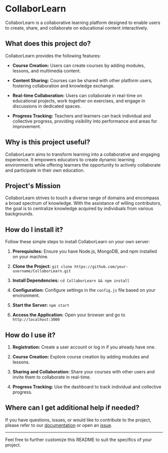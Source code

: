 # CollaborLearn

CollaborLearn is a collaborative learning platform designed to enable users to create, share, and collaborate on educational content interactively.

## What does this project do?

CollaborLearn provides the following features:

- **Course Creation:** Users can create courses by adding modules, lessons, and multimedia content.

- **Content Sharing:** Courses can be shared with other platform users, fostering collaboration and knowledge exchange.

- **Real-time Collaboration:** Users can collaborate in real-time on educational projects, work together on exercises, and engage in discussions in dedicated spaces.

- **Progress Tracking:** Teachers and learners can track individual and collective progress, providing visibility into performance and areas for improvement.

## Why is this project useful?

CollaborLearn aims to transform learning into a collaborative and engaging experience. It empowers educators to create dynamic learning environments while offering learners the opportunity to actively collaborate and participate in their own education.

## Project's Mission

CollaborLearn strives to touch a diverse range of domains and encompass a broad spectrum of knowledge. With the assistance of willing contributors, the goal is to centralize knowledge acquired by individuals from various backgrounds.

## How do I install it?

Follow these simple steps to install CollaborLearn on your own server:

1. **Prerequisites:** Ensure you have Node.js, MongoDB, and npm installed on your machine.

2. **Clone the Project:** `git clone https://github.com/your-username/CollaborLearn.git`

3. **Install Dependencies:** `cd CollaborLearn && npm install`

4. **Configuration:** Configure settings in the `config.js` file based on your environment.

5. **Start the Server:** `npm start`

6. **Access the Application:** Open your browser and go to `http://localhost:3000`

## How do I use it?

1. **Registration:** Create a user account or log in if you already have one.

2. **Course Creation:** Explore course creation by adding modules and lessons.

3. **Sharing and Collaboration:** Share your courses with other users and invite them to collaborate in real-time.

4. **Progress Tracking:** Use the dashboard to track individual and collective progress.

## Where can I get additional help if needed?

If you have questions, issues, or would like to contribute to the project, please refer to our [documentation](docs/) or open an [issue](https://github.com/your-username/CollaborLearn/issues).

--- 

Feel free to further customize this README to suit the specifics of your project.
